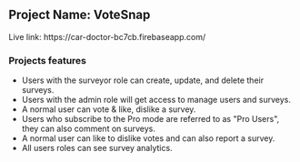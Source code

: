 <h2>Project Name: VoteSnap</h2>
<p>Live link: https://car-doctor-bc7cb.firebaseapp.com/</p>
<h3>Projects features</h3>
<ul>
<li> Users with the surveyor role can create, update, and delete their surveys.</li>
<li> Users with the admin role will get access to manage users and surveys.</li>
<li> A normal user can vote & like, dislike a survey.</li>
<li> Users who subscribe to the Pro mode are referred to as "Pro Users", they can also comment on surveys.</li>
<li> A normal user can like to dislike votes and can also report a survey.</li>
<li> All users roles can see survey analytics.</li>
</ul>

 
 
